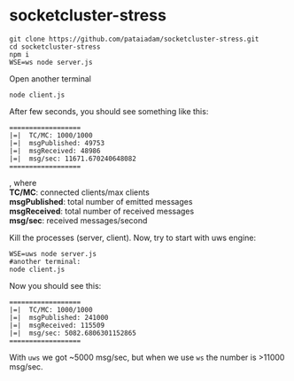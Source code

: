 # socketcluster-stress


```
git clone https://github.com/pataiadam/socketcluster-stress.git
cd socketcluster-stress
npm i
WSE=ws node server.js
```

Open another terminal

```
node client.js
```

After few seconds, you should see something like this:

```
==================
|=|  TC/MC: 1000/1000
|=|  msgPublished: 49753
|=|  msgReceived: 48986
|=|  msg/sec: 11671.670240648082
==================
```

, where  
**TC/MC**: connected clients/max clients  
**msgPublished**: total number of emitted messages  
**msgReceived**: total number of received messages  
**msg/sec**: received messages/second  

Kill the processes (server, client). Now, try to start with uws engine:

```
WSE=uws node server.js
#another terminal:
node client.js
```

Now you should see this:

```
==================
|=|  TC/MC: 1000/1000
|=|  msgPublished: 241000
|=|  msgReceived: 115509
|=|  msg/sec: 5082.6806301152865
==================
```

With `uws` we got ~5000 msg/sec, but when we use `ws` the number is >11000 msg/sec.